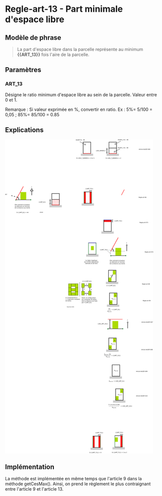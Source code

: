 #  Regle-art-13 - Part minimale d'espace libre

## Modèle de phrase

> La part d'espace libre dans la parcelle représente au minimum **{{ART_13}}** fois l'aire de la parcelle.

## Paramètres

### ART_13

Désigne le ratio minimum d'espace libre au sein de la parcelle. Valeur entre 0 et 1.

Remarque : Si valeur exprimée en %, convertir en ratio. Ex : 5%= 5/100 = 0,05 ; 85%= 85/100 = 0.85

## Explications

![Image montrant la contrainte de hauteur maximale d'un bâtiment](img/rule-art-013.png)

## Implémentation

La méthode est implémentée en même temps que l'article 9 dans la méthode getCesMax(). Ainsi, on prend le règlement le plus contraignant entre l'article 9 et l'article 13.
